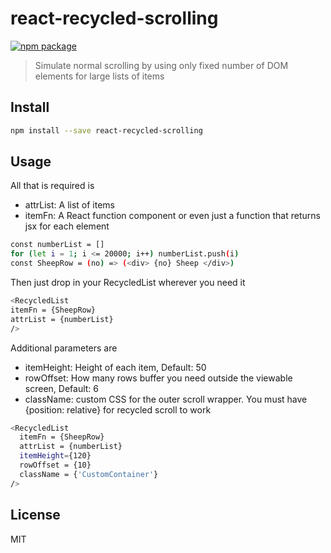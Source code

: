 # react-recycled-scrolling

[![npm package][npm-badge]][npm]

> Simulate normal scrolling by using only fixed number of DOM elements for large lists of items

[npm-badge]: https://img.shields.io/npm/v/npm-package.png?style=flat-square
[npm]: https://www.npmjs.org/package/npm-package

## Install

```bash
npm install --save react-recycled-scrolling
```

## Usage

All that is required is 
* attrList: A list of items
* itemFn: A React function component or even just a function that returns jsx for each element

```bash
const numberList = []
for (let i = 1; i <= 20000; i++) numberList.push(i)
const SheepRow = (no) => (<div> {no} Sheep </div>)
```

Then just drop in your RecycledList wherever you need it

```bash
<RecycledList
itemFn = {SheepRow}
attrList = {numberList}
/>
```

Additional parameters are
* itemHeight: Height of each item, Default: 50
* rowOffset: How many rows buffer you need outside the viewable screen, Default: 6
* className: custom CSS for the outer scroll wrapper. You must have {position: relative} for recycled scroll to work

```bash
<RecycledList
  itemFn = {SheepRow}
  attrList = {numberList}
  itemHeight={120}
  rowOffset = {10}
  className = {'CustomContainer'}
/>
```

## License

MIT